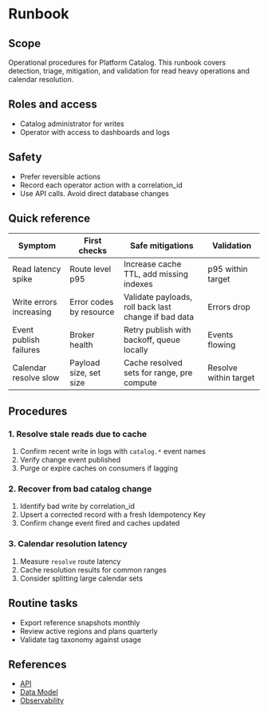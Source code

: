 # Runbook

## Scope
Operational procedures for Platform Catalog. This runbook covers detection, triage, mitigation, and validation for read heavy operations and calendar resolution.

## Roles and access
- Catalog administrator for writes
- Operator with access to dashboards and logs

## Safety
- Prefer reversible actions
- Record each operator action with a correlation_id
- Use API calls. Avoid direct database changes

## Quick reference
| Symptom | First checks | Safe mitigations | Validation |
| --- | --- | --- | --- |
| Read latency spike | Route level p95 | Increase cache TTL, add missing indexes | p95 within target |
| Write errors increasing | Error codes by resource | Validate payloads, roll back last change if bad data | Errors drop |
| Event publish failures | Broker health | Retry publish with backoff, queue locally | Events flowing |
| Calendar resolve slow | Payload size, set size | Cache resolved sets for range, pre compute | Resolve within target |

## Procedures

### 1. Resolve stale reads due to cache
1. Confirm recent write in logs with `catalog.*` event names
2. Verify change event published
3. Purge or expire caches on consumers if lagging

### 2. Recover from bad catalog change
1. Identify bad write by correlation_id
2. Upsert a corrected record with a fresh Idempotency Key
3. Confirm change event fired and caches updated

### 3. Calendar resolution latency
1. Measure `resolve` route latency
2. Cache resolution results for common ranges
3. Consider splitting large calendar sets

## Routine tasks
- Export reference snapshots monthly
- Review active regions and plans quarterly
- Validate tag taxonomy against usage

## References
- [API](api.md)
- [Data Model](data-model.md)
- [Observability](observability.md)
